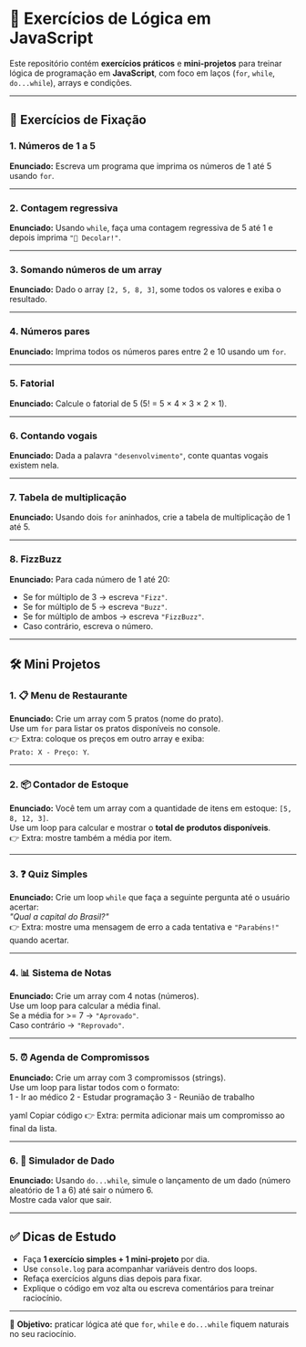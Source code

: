 # 🧠 Exercícios de Lógica em JavaScript  

Este repositório contém **exercícios práticos** e **mini-projetos** para treinar lógica de programação em **JavaScript**, com foco em laços (`for`, `while`, `do...while`), arrays e condições.  

---

## 📌 Exercícios de Fixação  

### 1. Números de 1 a 5  
**Enunciado:** Escreva um programa que imprima os números de 1 até 5 usando `for`.

---

### 2. Contagem regressiva  
**Enunciado:** Usando `while`, faça uma contagem regressiva de 5 até 1 e depois imprima `"🚀 Decolar!"`.  

---

### 3. Somando números de um array  
**Enunciado:** Dado o array `[2, 5, 8, 3]`, some todos os valores e exiba o resultado.  

---

### 4. Números pares  
**Enunciado:** Imprima todos os números pares entre 2 e 10 usando um `for`.  

---

### 5. Fatorial  
**Enunciado:** Calcule o fatorial de 5 (5! = 5 × 4 × 3 × 2 × 1).  

---

### 6. Contando vogais  
**Enunciado:** Dada a palavra `"desenvolvimento"`, conte quantas vogais existem nela.  

---

### 7. Tabela de multiplicação  
**Enunciado:** Usando dois `for` aninhados, crie a tabela de multiplicação de 1 até 5.  

---

### 8. FizzBuzz  
**Enunciado:** Para cada número de 1 até 20:  
- Se for múltiplo de 3 → escreva `"Fizz"`.  
- Se for múltiplo de 5 → escreva `"Buzz"`.  
- Se for múltiplo de ambos → escreva `"FizzBuzz"`.  
- Caso contrário, escreva o número.  

---

## 🛠️ Mini Projetos  

### 1. 📋 Menu de Restaurante  
**Enunciado:** Crie um array com 5 pratos (nome do prato).  
Use um `for` para listar os pratos disponíveis no console.  
👉 Extra: coloque os preços em outro array e exiba:  
`Prato: X - Preço: Y`.  

---

### 2. 📦 Contador de Estoque  
**Enunciado:** Você tem um array com a quantidade de itens em estoque: `[5, 8, 12, 3]`.  
Use um loop para calcular e mostrar o **total de produtos disponíveis**.  
👉 Extra: mostre também a média por item.  

---

### 3. ❓ Quiz Simples  
**Enunciado:** Crie um loop `while` que faça a seguinte pergunta até o usuário acertar:  
*"Qual a capital do Brasil?"*  
👉 Extra: mostre uma mensagem de erro a cada tentativa e `"Parabéns!"` quando acertar.  

---

### 4. 📊 Sistema de Notas  
**Enunciado:** Crie um array com 4 notas (números).  
Use um loop para calcular a média final.  
Se a média for >= 7 → `"Aprovado"`.  
Caso contrário → `"Reprovado"`.  

---

### 5. ⏰ Agenda de Compromissos  
**Enunciado:** Crie um array com 3 compromissos (strings).  
Use um loop para listar todos com o formato:  
1 - Ir ao médico
2 - Estudar programação
3 - Reunião de trabalho

yaml
Copiar código
👉 Extra: permita adicionar mais um compromisso ao final da lista.  

---

### 6. 🎲 Simulador de Dado  
**Enunciado:** Usando `do...while`, simule o lançamento de um dado (número aleatório de 1 a 6) até sair o número 6.  
Mostre cada valor que sair.  

---

## ✅ Dicas de Estudo  

- Faça **1 exercício simples + 1 mini-projeto** por dia.  
- Use `console.log` para acompanhar variáveis dentro dos loops.  
- Refaça exercícios alguns dias depois para fixar.  
- Explique o código em voz alta ou escreva comentários para treinar raciocínio.  

---

📌 **Objetivo:** praticar lógica até que `for`, `while` e `do...while` fiquem naturais no seu raciocínio.  

